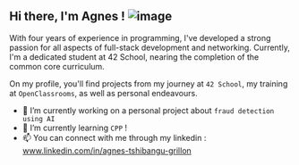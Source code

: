 ## Hi there, I'm Agnes ! ![image](https://github.com/user-attachments/assets/af1153d8-0fc7-49d1-88c2-53272a1eca31)


With four years of experience in programming, I've developed a strong passion for all aspects of full-stack development and networking. Currently, I'm a dedicated student at 42 School, nearing the completion of the common core curriculum.

On my profile, you'll find projects from my journey at ``42 School``, my training at ``OpenClassrooms``, as well as personal endeavours.

- 🔭 I’m currently working on a personal project about ``fraud detection using AI``
- 🌱 I’m currently learning ``CPP`` !
- 📫 You can connect with me through my linkedin : www.linkedin.com/in/agnes-tshibangu-grillon


